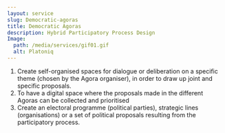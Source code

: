 ```yaml
---
layout: service
slug: Democratic-agoras
title: Democratic Agoras
description: Hybrid Participatory Process Design
Image:
  path: /media/services/gif01.gif
  alt: Platoniq
---
```

1. Create self-organised spaces for dialogue or deliberation on a specific theme (chosen by the Agora organiser), in order to draw up joint and specific proposals.
2. To have a digital space where the proposals made in the different Agoras can be collected and prioritised
3. Create an electoral programme (political parties), strategic lines (organisations) or a set of political proposals resulting from the participatory process.
